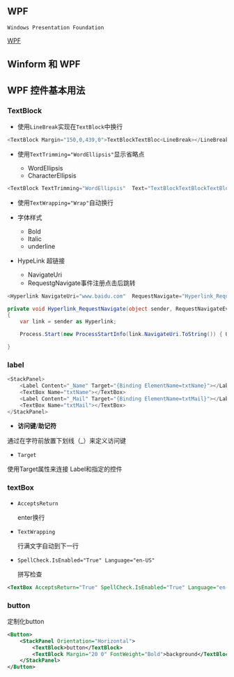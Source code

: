 ## WPF

```Windows Presentation Foundation```

[WPF](http://www.vue5.com/wpf/wpf.html)

## Winform 和 WPF
<!-- TODO -->

## WPF 控件基本用法

<!-- TODO -->

### TextBlock

* 使用```LineBreak```实现在```TextBlock```中换行

```c#
<TextBlock Margin="150,0,439,0">TextBlockTextBloc<LineBreak></LineBreak>kTextBlockTextBlockTextBlockTextBlockTextBlockTextBlockTextBlock</TextBlock>
```

* 使用```TextTrimming="WordEllipsis"```显示省略点

    * WordEllipsis
    * CharacterEllipsis

```c#
<TextBlock TextTrimming="WordEllipsis"  Text="TextBlockTextBlockTextBlockTextBlockTextBlockTextBlockTextBlockTextBlockTextBlock" Margin="150,0,439,0"/>
```

* 使用```TextWrapping="Wrap"```自动换行


* 字体样式

    * Bold
    * Italic 
    * underline

* HypeLink 超链接
    * NavigateUri
    * RequestgNavigate事件注册点击后跳转

```c#
<Hyperlink NavigateUri="www.baidu.com"  RequestNavigate="Hyperlink_RequestNavigate">baidu</Hyperlink>

private void Hyperlink_RequestNavigate(object sender, RequestNavigateEventArgs e)
{
    var link = sender as Hyperlink;

    Process.Start(new ProcessStartInfo(link.NavigateUri.ToString()) { UseShellExecute = true });

}
```

### label

```c#
<StackPanel>
    <Label Content="_Name" Target="{Binding ElementName=txtName}"></Label>
    <TextBox Name="txtName"></TextBox>
    <Label Content="_Mail" Target="{Binding ElementName=txtMail}"></Label>
    <TextBox Name="txtMail"></TextBox>
</StackPanel>
```

* **访问键**/**助记符**

通过在字符前放置下划线（_）来定义访问键

* ```Target```

使用Target属性来连接 Label和指定的控件


### textBox

* ```AcceptsReturn```

    enter换行

* ```TextWrapping```

    行满文字自动到下一行

* ```SpellCheck.IsEnabled="True" Language="en-US"```

    拼写检查

```xml
<TextBox AcceptsReturn="True" SpellCheck.IsEnabled="True" Language="en-US" TextWrapping="Wrap" Name="txtMail"></TextBox>
```

### button

定制化button

```xml
<Button>
    <StackPanel Orientation="Horizontal">
        <TextBlock>button</TextBlock>
        <TextBlock Margin="20 0" FontWeight="Bold">background</TextBlock>
    </StackPanel>
</Button>
```
